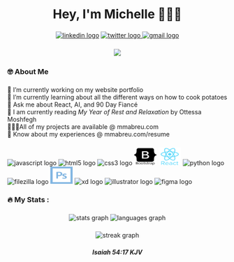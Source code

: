 
###

<h1 align="center">Hey, I'm Michelle 👋🕺🏽</h1>

###

<div align="center">
  <a href="https://www.linkedin.com/in/michelle-abreu/"><img src="https://img.shields.io/static/v1?message=LinkedIn&logo=linkedin&label=&color=0077B5&logoColor=white&labelColor=&style=for-the-badge" height="25" alt="linkedin logo"/></a>
    <a href="https://twitter.com/abreummichelle"><img src="https://img.shields.io/static/v1?message=Twitter&logo=twitter&label=&color=1DA1F2&logoColor=white&labelColor=&style=for-the-badge" height="25" alt="twitter logo"  />
  <a href="mailto:mabreu177@gmail.com?Subject=Hey%21%20%5BGithub%5D&Body=Hey%20Michelle%2C%0A%0AI%20hope%20this%20email%20finds%20you%20well.%20I%20wanted%20to%20touch%20base%20with%20you%20and%20express%20my%20interest%20in%20connecting%20further.%20I%20would%20love%20to%20discuss%20%5Breason%20for%20contact%5D%20and%20explore%20ways%20in%20which%20we%20can%20collaborate%20or%20work%20together.%0A%0AIf%20you%27re%20available%2C%20I%20would%20be%20happy%20to%20schedule%20a%20call%20or%20virtual%20meeting%20at%20your%20convenience.%20Please%20let%20me%20know%20if%20this%20is%20something%20that%20interests%20you%2C%20and%20we%20can%20coordinate%20a%20time%20that%20works%20for%20us%20both.%0A%0AIn%20the%20meantime%2C%20if%20you%20have%20any%20questions%20or%20would%20like%20to%20learn%20more%20about%20my%20background%20and%20experience%2C%20please%20feel%20free%20to%20visit%20my%20%5Bwebsite/portfolio/LinkedIn%20profile%5D%2C%20which%20I%20have%20linked%20for%20your%20convenience.%0A%0AThank%20you%20for%20your%20time%2C%20and%20I%20look%20forward%20to%20hearing%20back%20from%20you%20soon.%0A%0ABest%20regards%2C%0A%5BYour%20Name%5D"><img src="https://img.shields.io/static/v1?message=Gmail&logo=gmail&label=&color=D14836&logoColor=white&labelColor=&style=for-the-badge" height="25" alt="gmail logo"/></a>
</div>

###

<div align="center">
  <img src="https://visitor-badge.laobi.icu/badge?page_id=miabreu.miabreu&"  />
</div>

###


<h3 align="left">🤓  About Me</h3>

###

<p align="left">🔭 I’m currently working on my website portfolio <br>🌱 I’m currently learning about all the different ways on how to cook potatoes<br>💬 Ask me about React, AI, and 90 Day Fiancé<br>📖 I am currently reading <i>My Year of Rest and Relaxation</i> by Ottessa Moshfegh<br>👩🏽‍💻All of my projects are available @ mmabreu.com<br>📄 Know about my experiences @ mmabreu.com/resume</p>

###

<div align="left">
  <img src="https://cdn.jsdelivr.net/gh/devicons/devicon/icons/javascript/javascript-original.svg" height="40" width="52" alt="javascript logo"  />
  <img src="https://cdn.jsdelivr.net/gh/devicons/devicon/icons/html5/html5-original.svg" height="40" width="52" alt="html5 logo"  />
  <img src="https://cdn.jsdelivr.net/gh/devicons/devicon/icons/css3/css3-original.svg" height="40" width="52" alt="css3 logo"  />
  <img src="https://raw.githubusercontent.com/devicons/devicon/master/icons/bootstrap/bootstrap-plain-wordmark.svg" height="40" width="52" alt="bootstrap logo"  />
  <img src="https://raw.githubusercontent.com/devicons/devicon/master/icons/react/react-original-wordmark.svg" height="40" width="52" alt="react logo"  />
  <img src="https://cdn.jsdelivr.net/gh/devicons/devicon/icons/python/python-original.svg" height="40" width="52" alt="python logo"  />
  <img src="https://cdn.jsdelivr.net/gh/devicons/devicon/icons/filezilla/filezilla-plain.svg" height="40" width="52" alt="filezilla logo"  />
  <img src="https://raw.githubusercontent.com/devicons/devicon/master/icons/photoshop/photoshop-line.svg" alt="photoshop" height="40" width="52" alt="photoshop logo" />
  <img src="https://cdn.worldvectorlogo.com/logos/adobe-xd.svg" height="40" width="52" alt="xd logo"/>
  <img src="https://www.vectorlogo.zone/logos/adobe_illustrator/adobe_illustrator-icon.svg" height="40" width="52" alt="illustrator logo"/>
  <img src="https://www.vectorlogo.zone/logos/figma/figma-icon.svg" height="40" width="52" alt="figma logo"  />
</div>

###

<h3 align="left">🔥   My Stats :</h3>

###

<div align="center">
  <img src="https://github-readme-stats.vercel.app/api?username=miabreu&hide_title=true&hide_rank=false&show_icons=true&include_all_commits=false&count_private=true&disable_animations=false&theme=dracula&locale=en&hide_border=false&order=1" height="150" alt="stats graph"  />
  <img src="https://github-readme-stats.vercel.app/api/top-langs?username=miabreu&locale=en&hide_title=false&layout=compact&card_width=320&langs_count=5&theme=dracula&hide_border=true&order=2" height="150" alt="languages graph"  />
</div>

###

<div align="center">
  <img src="https://streak-stats.demolab.com?user=miabreu&locale=en&mode=daily&theme=dark&hide_border=false&border_radius=5&order=3" height="220" alt="streak graph"  />
</div>

###

<h5 align="center">Isaiah 54:17 KJV</h5>

